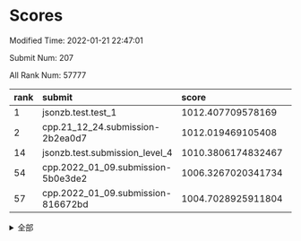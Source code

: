 # Scores

Modified Time: 2022-01-21 22:47:01

Submit Num: 207

All Rank Num: 57777

| rank |               submit               |       score        |       sigma        | pk_num |
| :--- | :--------------------------------- | :----------------- | :----------------- | :----- |
| 1    | jsonzb.test.test_1                 | 1012.407709578169  | 0.7945183587230767 | 1112   |
| 2    | cpp.21_12_24.submission-2b2ea0d7   | 1012.019469105408  | 0.7726758274909746 | 1112   |
| 14   | jsonzb.test.submission_level_4     | 1010.3806174832467 | 0.7772033190020451 | 1116   |
| 54   | cpp.2022_01_09.submission-5b0e3de2 | 1006.3267020341734 | 0.7301527544173637 | 1118   |
| 57   | cpp.2022_01_09.submission-816672bd | 1004.7028925911804 | 0.7229963192457457 | 1115   |


<details>
<summary>全部</summary>

| rank |                 submit                 |       score        |       sigma        | pk_num |
| :--- | :------------------------------------- | :----------------- | :----------------- | :----- |
| 1    | jsonzb.test.test_1                     | 1012.407709578169  | 0.7945183587230767 | 1112   |
| 2    | cpp.21_12_24.submission-2b2ea0d7       | 1012.019469105408  | 0.7726758274909746 | 1112   |
| 3    | gobigger.level_3.submission_level_3_40 | 1011.2027810391353 | 0.7785485893995243 | 1120   |
| 4    | gobigger.level_3.submission_level_3_41 | 1011.1977957165456 | 0.7666451899945282 | 1117   |
| 5    | gobigger.level_3.submission_level_3_11 | 1011.1043427075533 | 0.7830426861584184 | 1115   |
| 6    | gobigger.level_3.submission_level_3_0  | 1010.9664491369388 | 0.7751883553515199 | 1111   |
| 7    | gobigger.level_3.submission_level_3_3  | 1010.9139137466188 | 0.7744871300420075 | 1122   |
| 8    | gobigger.level_3.submission_level_3_9  | 1010.7680152076557 | 0.7831057805608749 | 1118   |
| 9    | gobigger.level_3.submission_level_3_15 | 1010.6852904858624 | 0.7578463139340107 | 1126   |
| 10   | gobigger.level_3.submission_level_3_18 | 1010.5886865929477 | 0.7695282067841214 | 1114   |
| 11   | gobigger.level_3.submission_level_3_27 | 1010.5051641481463 | 0.7864054107168347 | 1113   |
| 12   | gobigger.level_3.submission_level_3_4  | 1010.4956217391552 | 0.7740924458340992 | 1116   |
| 13   | gobigger.level_3.submission_level_3_19 | 1010.4928899458904 | 0.7604583741714223 | 1117   |
| 14   | jsonzb.test.submission_level_4         | 1010.3806174832467 | 0.7772033190020451 | 1116   |
| 15   | gobigger.level_3.submission_level_3_42 | 1010.2779299914586 | 0.766431803858535  | 1117   |
| 16   | gobigger.level_3.submission_level_3_26 | 1010.1504512597198 | 0.7666390226824429 | 1114   |
| 17   | gobigger.level_3.submission_level_3_13 | 1010.145086448795  | 0.7581717575037322 | 1118   |
| 18   | gobigger.level_3.submission_level_3_37 | 1010.1428122791233 | 0.755959789132349  | 1117   |
| 19   | gobigger.level_3.submission_level_3_7  | 1010.020062318927  | 0.7647919731995675 | 1115   |
| 20   | gobigger.level_3.submission_level_3_46 | 1010.017305970043  | 0.7435468406376634 | 1121   |
| 21   | gobigger.level_3.submission_level_3_8  | 1009.9652515793983 | 0.7643355021839864 | 1117   |
| 22   | gobigger.level_3.submission_level_3_35 | 1009.9059890737152 | 0.7777906139979343 | 1117   |
| 23   | gobigger.level_3.submission_level_3_25 | 1009.8724829608593 | 0.7997791917481626 | 1115   |
| 24   | gobigger.level_3.submission_level_3_24 | 1009.8408709745928 | 0.7657746773313825 | 1115   |
| 25   | gobigger.level_3.submission_level_3_30 | 1009.7401683817088 | 0.747594820620949  | 1118   |
| 26   | gobigger.level_3.submission_level_3_38 | 1009.7037840746726 | 0.7415369998817197 | 1113   |
| 27   | gobigger.level_3.submission_level_3_23 | 1009.6673282738614 | 0.7559421565992746 | 1113   |
| 28   | gobigger.level_3.submission_level_3_1  | 1009.6556495155186 | 0.7533650231345446 | 1114   |
| 29   | gobigger.level_3.submission_level_3_5  | 1009.6151338022977 | 0.7814262612181111 | 1118   |
| 30   | gobigger.level_3.submission_level_3_39 | 1009.6068932704126 | 0.7417242715470251 | 1120   |
| 31   | gobigger.level_3.submission_level_3_2  | 1009.6066164922506 | 0.7489664463040737 | 1113   |
| 32   | gobigger.level_3.submission_level_3_17 | 1009.6005260499284 | 0.7497726122106273 | 1119   |
| 33   | gobigger.level_3.submission_level_3_44 | 1009.4765322181474 | 0.7498923329035537 | 1116   |
| 34   | gobigger.level_3.submission_level_3_47 | 1009.4159903327636 | 0.7813870935850699 | 1114   |
| 35   | gobigger.level_3.submission_level_3_45 | 1009.4066010952612 | 0.75087686789038   | 1113   |
| 36   | gobigger.level_3.submission_level_3_48 | 1009.3970630882193 | 0.7626049926367403 | 1119   |
| 37   | gobigger.level_3.submission_level_3_49 | 1009.3955072133135 | 0.7522228685193197 | 1111   |
| 38   | gobigger.level_3.submission_level_3_32 | 1009.3276137383195 | 0.7276589028143363 | 1114   |
| 39   | gobigger.level_3.submission_level_3_29 | 1009.3116185267099 | 0.75013737891839   | 1115   |
| 40   | gobigger.level_3.submission_level_3_21 | 1009.2307747554024 | 0.7472580185161289 | 1114   |
| 41   | gobigger.level_3.submission_level_3_6  | 1009.2118697084151 | 0.752203628437111  | 1120   |
| 42   | gobigger.level_3.submission_level_3_33 | 1009.2024008457533 | 0.7364935509982492 | 1120   |
| 43   | gobigger.level_3.submission_level_3_20 | 1009.2010033541034 | 0.7400797563426119 | 1119   |
| 44   | gobigger.level_3.submission_level_3_22 | 1009.1972450687957 | 0.7633989330612002 | 1122   |
| 45   | gobigger.level_3.submission_level_3_10 | 1009.178318889294  | 0.7437131444470918 | 1118   |
| 46   | gobigger.level_3.submission_level_3_28 | 1009.150914308229  | 0.754272037536865  | 1118   |
| 47   | gobigger.level_3.submission_level_3_12 | 1009.0308980499989 | 0.7591070772801681 | 1119   |
| 48   | gobigger.level_3.submission_level_3_43 | 1009.0273916333375 | 0.7520310469036946 | 1116   |
| 49   | gobigger.level_3.submission_level_3_14 | 1008.9633744214777 | 0.7336290831751767 | 1118   |
| 50   | gobigger.level_3.submission_level_3_34 | 1008.8538988220012 | 0.7631434499138464 | 1116   |
| 51   | gobigger.level_3.submission_level_3_16 | 1008.8224472382382 | 0.7416334991409894 | 1116   |
| 52   | gobigger.level_3.submission_level_3_31 | 1008.3157902896413 | 0.7616547102702727 | 1115   |
| 53   | gobigger.level_3.submission_level_3_36 | 1006.6688286303328 | 0.7434250574879303 | 1115   |
| 54   | cpp.2022_01_09.submission-5b0e3de2     | 1006.3267020341734 | 0.7301527544173637 | 1118   |
| 55   | gobigger.level_1.submission_level_1_34 | 1004.7987391337529 | 0.714189713485916  | 1117   |
| 56   | gobigger.level_1.submission_level_1_7  | 1004.7498888442568 | 0.7285640422399641 | 1117   |
| 57   | cpp.2022_01_09.submission-816672bd     | 1004.7028925911804 | 0.7229963192457457 | 1115   |
| 58   | gobigger.level_1.submission_level_1_27 | 1004.4712068359461 | 0.7232159604463603 | 1120   |
| 59   | gobigger.level_1.submission_level_1_28 | 1004.4282937127674 | 0.7164386861887833 | 1118   |
| 60   | gobigger.level_1.submission_level_1_26 | 1004.2556871694915 | 0.7143621953731761 | 1118   |
| 61   | gobigger.level_1.submission_level_1_20 | 1004.2477424686322 | 0.7155979719940191 | 1113   |
| 62   | gobigger.level_1.submission_level_1_41 | 1004.1941958766384 | 0.7179380063313968 | 1116   |
| 63   | gobigger.level_1.submission_level_1_12 | 1004.1733220451413 | 0.7251374157034329 | 1116   |
| 64   | gobigger.level_1.submission_level_1_33 | 1004.0479693349206 | 0.7094966810178379 | 1113   |
| 65   | gobigger.level_1.submission_level_1_3  | 1003.9413423550197 | 0.7208547426052649 | 1115   |
| 66   | gobigger.level_1.submission_level_1_15 | 1003.930802762477  | 0.7244230852579742 | 1117   |
| 67   | gobigger.level_1.submission_level_1_17 | 1003.8991378109077 | 0.7085312966716425 | 1120   |
| 68   | gobigger.level_1.submission_level_1_40 | 1003.8482267026716 | 0.7212184159721915 | 1121   |
| 69   | gobigger.level_1.submission_level_1_43 | 1003.8341429240348 | 0.7102555747185519 | 1115   |
| 70   | gobigger.level_1.submission_level_1_39 | 1003.8299942200622 | 0.7201763377087406 | 1115   |
| 71   | gobigger.level_1.submission_level_1_6  | 1003.8134248617357 | 0.7168334372705852 | 1112   |
| 72   | gobigger.level_1.submission_level_1_46 | 1003.7607421323726 | 0.7116506832209546 | 1116   |
| 73   | gobigger.level_1.submission_level_1_45 | 1003.7209009606868 | 0.7284153906066776 | 1119   |
| 74   | gobigger.level_1.submission_level_1_11 | 1003.6549231979802 | 0.7203739804826206 | 1119   |
| 75   | gobigger.level_1.submission_level_1_47 | 1003.5158839664233 | 0.7205780769625504 | 1118   |
| 76   | gobigger.level_1.submission_level_1_37 | 1003.4650215209973 | 0.7181856538033865 | 1120   |
| 77   | gobigger.level_1.submission_level_1_1  | 1003.3720064946815 | 0.7018716377399694 | 1119   |
| 78   | gobigger.level_1.submission_level_1_9  | 1003.3488590760053 | 0.7045075842337801 | 1122   |
| 79   | gobigger.level_1.submission_level_1_31 | 1003.3347953646148 | 0.7226762433194598 | 1122   |
| 80   | gobigger.level_1.submission_level_1_35 | 1003.2745875043024 | 0.7141835766100048 | 1119   |
| 81   | gobigger.level_1.submission_level_1_25 | 1003.2174360814872 | 0.7165724241233236 | 1117   |
| 82   | gobigger.level_1.submission_level_1_23 | 1003.1599244506737 | 0.7122117985561262 | 1122   |
| 83   | gobigger.level_1.submission_level_1_44 | 1003.1420110007015 | 0.7146617835469032 | 1116   |
| 84   | gobigger.level_1.submission_level_1_4  | 1003.1377574962559 | 0.7176153094712326 | 1116   |
| 85   | gobigger.level_1.submission_level_1_13 | 1003.0857776893046 | 0.7189954832399387 | 1117   |
| 86   | gobigger.level_1.submission_level_1_5  | 1003.0718890154537 | 0.7154577107948269 | 1117   |
| 87   | gobigger.level_1.submission_level_1_42 | 1003.0682512467149 | 0.7179891596144299 | 1114   |
| 88   | gobigger.level_1.submission_level_1_30 | 1003.0101728773952 | 0.7181776660913827 | 1116   |
| 89   | gobigger.level_1.submission_level_1_48 | 1002.9508789187939 | 0.7174088946856816 | 1109   |
| 90   | gobigger.level_1.submission_level_1_24 | 1002.9451164402009 | 0.7134243468456342 | 1116   |
| 91   | gobigger.level_1.submission_level_1_49 | 1002.8883402159041 | 0.7119478691682342 | 1112   |
| 92   | gobigger.level_1.submission_level_1_32 | 1002.7979534179192 | 0.7103969518747774 | 1117   |
| 93   | gobigger.level_1.submission_level_1_18 | 1002.7366680260495 | 0.7024761285635188 | 1115   |
| 94   | gobigger.level_1.submission_level_1_22 | 1002.7357375149926 | 0.722740516200283  | 1121   |
| 95   | gobigger.level_1.submission_level_1_21 | 1002.7076790713194 | 0.7190269441115905 | 1116   |
| 96   | gobigger.level_1.submission_level_1_29 | 1002.7014343835853 | 0.7202073875636801 | 1119   |
| 97   | gobigger.level_1.submission_level_1_0  | 1002.6041391277106 | 0.709200186930693  | 1117   |
| 98   | gobigger.level_1.submission_level_1_38 | 1002.589689142001  | 0.7204470737699105 | 1116   |
| 99   | gobigger.level_1.submission_level_1_8  | 1002.5884301139587 | 0.7178737409337904 | 1114   |
| 100  | gobigger.level_1.submission_level_1_2  | 1002.5693886798423 | 0.7095629431662007 | 1119   |
| 101  | gobigger.level_1.submission_level_1_10 | 1002.5545608229592 | 0.7114915942571063 | 1114   |
| 102  | gobigger.level_1.submission_level_1_14 | 1002.305927645014  | 0.7141475287163493 | 1117   |
| 103  | gobigger.level_1.submission_level_1_36 | 1002.0650936888137 | 0.7126218405046891 | 1121   |
| 104  | gobigger.level_1.submission_level_1_16 | 1002.0549657082803 | 0.7152427289736683 | 1114   |
| 105  | gobigger.level_1.submission_level_1_19 | 1001.3960954114602 | 0.7118140232437548 | 1118   |
| 106  | gobigger.random.submission_random_14   | 997.6913845875052  | 0.7045172066389435 | 1122   |
| 107  | gobigger.random.submission_random_8    | 997.455030968137   | 0.7088769624635797 | 1122   |
| 108  | gobigger.random.submission_random_2    | 997.1083557616764  | 0.7068711205310632 | 1116   |
| 109  | gobigger.random.submission_random_31   | 996.928750408537   | 0.6988869023710885 | 1113   |
| 110  | gobigger.random.submission_random_26   | 996.6123614399105  | 0.7062993133545203 | 1117   |
| 111  | gobigger.random.submission_random_24   | 996.6075765449241  | 0.7062673184809881 | 1117   |
| 112  | gobigger.random.submission_random_21   | 996.5808686477512  | 0.7007651428730374 | 1118   |
| 113  | gobigger.random.submission_random_32   | 996.4788082649067  | 0.7011174869267274 | 1116   |
| 114  | gobigger.random.submission_random_20   | 996.4261888367641  | 0.7088366630299593 | 1117   |
| 115  | gobigger.random.submission_random_19   | 996.417017276969   | 0.7132029570880011 | 1116   |
| 116  | gobigger.random.submission_random_22   | 996.3861884813886  | 0.7125609658298494 | 1116   |
| 117  | gobigger.random.submission_random_48   | 996.3497722003393  | 0.730504507564382  | 1112   |
| 118  | gobigger.random.submission_random_29   | 996.3412009470418  | 0.7052614114678765 | 1114   |
| 119  | gobigger.random.submission_random_9    | 996.3383676240028  | 0.7064648217949365 | 1117   |
| 120  | gobigger.random.submission_random_41   | 996.269632641736   | 0.7084469995817221 | 1110   |
| 121  | gobigger.random.submission_random_42   | 996.2170477265357  | 0.708403263911223  | 1115   |
| 122  | gobigger.random.submission_random_27   | 996.1776608768071  | 0.7080019328359879 | 1112   |
| 123  | gobigger.random.submission_random_17   | 996.1278889233644  | 0.710534325406456  | 1114   |
| 124  | gobigger.random.submission_random_38   | 996.118418629024   | 0.7018724496051613 | 1113   |
| 125  | gobigger.random.submission_random_23   | 996.1057369001901  | 0.7028822781707854 | 1118   |
| 126  | gobigger.random.submission_random_12   | 996.0783127964868  | 0.6954871622944437 | 1113   |
| 127  | gobigger.random.submission_random_43   | 995.9589878993412  | 0.7114343506013665 | 1110   |
| 128  | gobigger.random.submission_random_3    | 995.9565145191119  | 0.7091717007442194 | 1120   |
| 129  | gobigger.random.submission_random_25   | 995.9246929177343  | 0.7028300097682612 | 1121   |
| 130  | gobigger.random.submission_random_1    | 995.8890852467929  | 0.7130483559658813 | 1118   |
| 131  | gobigger.random.submission_random_44   | 995.8665882955881  | 0.7338555406808192 | 1115   |
| 132  | gobigger.random.submission_random_49   | 995.8450313275557  | 0.7135657651568842 | 1112   |
| 133  | gobigger.random.submission_random_33   | 995.8224474592362  | 0.7094015857238365 | 1118   |
| 134  | gobigger.random.submission_random_37   | 995.7448146574206  | 0.6965230023182214 | 1116   |
| 135  | gobigger.random.submission_random_39   | 995.7044313688019  | 0.7113516926415918 | 1113   |
| 136  | gobigger.random.submission_random_40   | 995.634874064522   | 0.7151427356664009 | 1114   |
| 137  | gobigger.random.submission_random_46   | 995.6052573306561  | 0.7043283663196042 | 1116   |
| 138  | gobigger.random.submission_random_10   | 995.5980844235132  | 0.7186559289335368 | 1120   |
| 139  | gobigger.random.submission_random_16   | 995.5338948209311  | 0.7034908878438002 | 1115   |
| 140  | gobigger.random.submission_random_11   | 995.5333904082414  | 0.7121805938144711 | 1118   |
| 141  | gobigger.random.submission_random_0    | 995.4979877929052  | 0.7497394826661752 | 1112   |
| 142  | gobigger.random.submission_random_45   | 995.4661532749085  | 0.7227646641535717 | 1116   |
| 143  | gobigger.random.submission_random_47   | 995.4412287789652  | 0.7081781511284524 | 1112   |
| 144  | gobigger.random.submission_random_15   | 995.3371318510791  | 0.6957137514311733 | 1119   |
| 145  | gobigger.random.submission_random_34   | 995.2910843119175  | 0.7179968425250679 | 1116   |
| 146  | gobigger.random.submission_random_7    | 995.1896319974202  | 0.7182364164062421 | 1116   |
| 147  | gobigger.random.submission_random_18   | 995.1852630424764  | 0.7159044138333515 | 1122   |
| 148  | gobigger.random.submission_random_30   | 995.142096503013   | 0.7187623719472468 | 1112   |
| 149  | gobigger.random.submission_random_5    | 995.1084373505616  | 0.7112221019367176 | 1115   |
| 150  | gobigger.random.submission_random_6    | 995.0765479358672  | 0.7093822644019113 | 1117   |
| 151  | gobigger.random.submission_random_36   | 995.0050454390441  | 0.7056985540710983 | 1117   |
| 152  | gobigger.random.submission_random_13   | 994.9979463798142  | 0.7260192951766766 | 1112   |
| 153  | gobigger.random.submission_random_35   | 994.9644504185046  | 0.7161626722058796 | 1121   |
| 154  | gobigger.random.submission_random_4    | 994.577393037231   | 0.7114922407537878 | 1111   |
| 155  | gobigger.level_2.submission_level_2_12 | 994.2581754413496  | 0.7291617275860346 | 1115   |
| 156  | gobigger.random.submission_random_28   | 994.1440754915086  | 0.7166236409598297 | 1122   |
| 157  | gobigger.level_2.submission_level_2_5  | 993.670185371712   | 0.7201883814432677 | 1118   |
| 158  | gobigger.level_2.submission_level_2_33 | 993.6623209909427  | 0.7243649091833363 | 1120   |
| 159  | gobigger.level_2.submission_level_2_24 | 993.5816157762234  | 0.7295603278879486 | 1113   |
| 160  | gobigger.level_2.submission_level_2_10 | 993.5393454709072  | 0.7318023300000377 | 1116   |
| 161  | gobigger.level_2.submission_level_2_34 | 993.4839726504696  | 0.7238319273715472 | 1117   |
| 162  | gobigger.level_2.submission_level_2_44 | 993.3614032585422  | 0.7381896418238952 | 1119   |
| 163  | gobigger.level_2.submission_level_2_15 | 993.344329984936   | 0.7344517187287466 | 1116   |
| 164  | gobigger.level_2.submission_level_2_35 | 993.3014383860798  | 0.7392149843627052 | 1113   |
| 165  | gobigger.level_2.submission_level_2_4  | 993.2900891157711  | 0.7333717131786451 | 1114   |
| 166  | gobigger.level_2.submission_level_2_38 | 993.1848929430812  | 0.7509605099337398 | 1118   |
| 167  | gobigger.level_2.submission_level_2_9  | 992.968872508298   | 0.7509618430751329 | 1117   |
| 168  | gobigger.level_2.submission_level_2_36 | 992.8689305014243  | 0.7467153473054061 | 1115   |
| 169  | gobigger.level_2.submission_level_2_3  | 992.6638780608338  | 0.7372999714759177 | 1116   |
| 170  | gobigger.level_2.submission_level_2_21 | 992.5344644568302  | 0.7288449590291374 | 1114   |
| 171  | gobigger.level_2.submission_level_2_49 | 992.4896240749288  | 0.7555780443149746 | 1116   |
| 172  | gobigger.level_2.submission_level_2_11 | 992.4511730905406  | 0.7268318094968871 | 1117   |
| 173  | gobigger.level_2.submission_level_2_46 | 992.4377919507622  | 0.7472733435364995 | 1112   |
| 174  | gobigger.level_2.submission_level_2_29 | 992.3567335506235  | 0.746233522659552  | 1117   |
| 175  | gobigger.level_2.submission_level_2_48 | 992.2679809491259  | 0.7448943879026445 | 1115   |
| 176  | gobigger.level_2.submission_level_2_40 | 992.2668680392592  | 0.7299383673682652 | 1113   |
| 177  | gobigger.level_2.submission_level_2_20 | 992.2473691848243  | 0.7611597205315079 | 1120   |
| 178  | gobigger.level_2.submission_level_2_7  | 992.1006377632892  | 0.7421722573876716 | 1115   |
| 179  | gobigger.level_2.submission_level_2_32 | 992.0736996253484  | 0.7320889351320655 | 1115   |
| 180  | gobigger.level_2.submission_level_2_0  | 992.0274613588239  | 0.7402787160878314 | 1121   |
| 181  | gobigger.level_2.submission_level_2_17 | 991.9711027724484  | 0.749475773234114  | 1119   |
| 182  | gobigger.level_2.submission_level_2_8  | 991.8918845951627  | 0.7496032404883848 | 1116   |
| 183  | gobigger.level_2.submission_level_2_22 | 991.8664521524946  | 0.757039125078306  | 1120   |
| 184  | gobigger.level_2.submission_level_2_39 | 991.8496966913036  | 0.7663588933427035 | 1122   |
| 185  | gobigger.level_2.submission_level_2_43 | 991.8273477102607  | 0.7442095910038719 | 1121   |
| 186  | gobigger.level_2.submission_level_2_18 | 991.8266099889262  | 0.752760177938467  | 1120   |
| 187  | gobigger.level_2.submission_level_2_1  | 991.7934470819433  | 0.7569256728368414 | 1118   |
| 188  | gobigger.level_2.submission_level_2_23 | 991.7801835223559  | 0.7477773758061935 | 1118   |
| 189  | gobigger.level_2.submission_level_2_47 | 991.7675898027289  | 0.7435850116762681 | 1113   |
| 190  | gobigger.level_2.submission_level_2_6  | 991.6510973540642  | 0.739551956079755  | 1122   |
| 191  | gobigger.level_2.submission_level_2_45 | 991.56309053785    | 0.7564312522501783 | 1121   |
| 192  | gobigger.level_2.submission_level_2_37 | 991.5075648442025  | 0.748648250625915  | 1120   |
| 193  | gobigger.level_2.submission_level_2_2  | 991.3684899049888  | 0.7569492314817322 | 1115   |
| 194  | gobigger.level_2.submission_level_2_42 | 991.3531158384152  | 0.7563457198255933 | 1120   |
| 195  | gobigger.level_2.submission_level_2_31 | 991.3385248861556  | 0.7593903414193496 | 1110   |
| 196  | gobigger.level_2.submission_level_2_41 | 991.2349980335551  | 0.7613494986597868 | 1111   |
| 197  | gobigger.level_2.submission_level_2_26 | 991.1863153510833  | 0.7434101344563689 | 1122   |
| 198  | gobigger.level_2.submission_level_2_16 | 991.1365358432229  | 0.750762347677513  | 1116   |
| 199  | gobigger.level_2.submission_level_2_14 | 991.1352766248798  | 0.7525507335787535 | 1111   |
| 200  | gobigger.level_2.submission_level_2_28 | 990.938097242525   | 0.7465970821421437 | 1114   |
| 201  | gobigger.level_2.submission_level_2_27 | 990.8561371759941  | 0.7628036785599391 | 1118   |
| 202  | gobigger.level_2.submission_level_2_30 | 990.6982247102499  | 0.7556505333873187 | 1112   |
| 203  | gobigger.level_2.submission_level_2_13 | 990.2711900249589  | 0.78363858441256   | 1113   |
| 204  | gobigger.level_2.submission_level_2_25 | 990.2625863376978  | 0.7398900399686559 | 1120   |
| 205  | gobigger.level_2.submission_level_2_19 | 990.0663623039536  | 0.7656847668550812 | 1114   |
| 206  | gobigger.none.submission_none_0        | 977.3719523339374  | 1.344261241900269  | 1121   |
| 207  | gobigger.none.submission_none_1        | 976.1071296766315  | 1.4289519001553515 | 1117   |

</details>